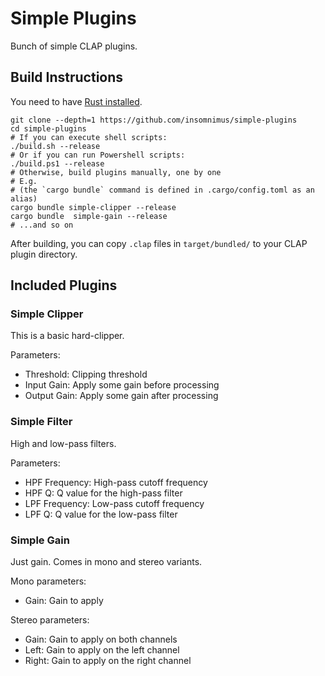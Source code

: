 # Simple Plugins
Bunch of simple CLAP plugins.

## Build Instructions
You need to have [Rust installed](https://rustup.rs/).

```shell
git clone --depth=1 https://github.com/insomnimus/simple-plugins
cd simple-plugins
# If you can execute shell scripts:
./build.sh --release
# Or if you can run Powershell scripts:
./build.ps1 --release
# Otherwise, build plugins manually, one by one
# E.g.
# (the `cargo bundle` command is defined in .cargo/config.toml as an alias)
cargo bundle simple-clipper --release
cargo bundle  simple-gain --release
# ...and so on
```

After building, you can copy `.clap` files in `target/bundled/` to your CLAP plugin directory.

## Included Plugins
### Simple Clipper
This is a basic hard-clipper.

Parameters:
- Threshold: Clipping threshold
- Input Gain: Apply some gain before processing
- Output Gain: Apply some gain after processing

### Simple Filter
High and low-pass filters.

Parameters:
- HPF Frequency: High-pass cutoff frequency
- HPF Q: Q value for the high-pass filter
- LPF Frequency: Low-pass cutoff frequency
- LPF Q: Q value for the low-pass filter

### Simple Gain
Just gain.
Comes in mono and stereo variants.

Mono parameters:
- Gain: Gain to apply

Stereo parameters:
- Gain: Gain to apply on both channels
- Left: Gain to apply on the left channel
- Right: Gain to apply on the right channel

